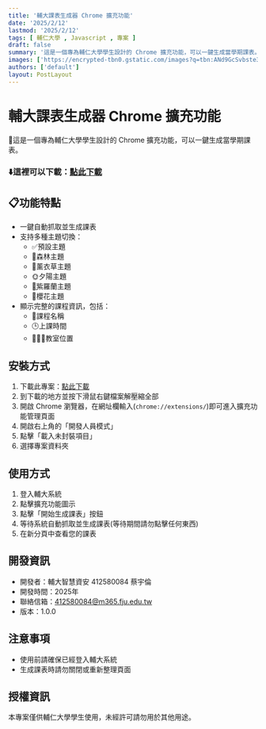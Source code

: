 ```yaml
---
title: '輔大課表生成器 Chrome 擴充功能'
date: '2025/2/12'
lastmod: '2025/2/12'
tags: [ 輔仁大學 , Javascript , 專案 ]
draft: false
summary: '這是一個專為輔仁大學學生設計的 Chrome 擴充功能，可以一鍵生成當學期課表。'
images: ['https://encrypted-tbn0.gstatic.com/images?q=tbn:ANd9GcSvbste35XkSBjJnM0cAZ3Fg7J7sM74eVGYDA&s']
authors: ['default']
layout: PostLayout
---
```

# 輔大課表生成器 Chrome 擴充功能


📢這是一個專為輔仁大學學生設計的 Chrome 擴充功能，可以一鍵生成當學期課表。

### ⬇️這裡可以下載：[點此下載](https://drive.google.com/uc?export=download&id=1vLFWfrXcc32L-A6ocLt9d62Rx7tGoKDq)

> 
## 📋功能特點

- 一鍵自動抓取並生成課表
- 支持多種主題切換：
  - ✅預設主題
  - 🌲森林主題
  - 🌺薰衣草主題
  - 🌞夕陽主題
  - 🌷͙֒紫羅蘭主題
  - 💮櫻花主題
- 顯示完整的課程資訊，包括：
  - 📝課程名稱
  - 🕒上課時間
  - 👨🏻‍🏫教室位置


## 安裝方式

1. 下載此專案：[點此下載](https://drive.google.com/uc?export=download&id=1vLFWfrXcc32L-A6ocLt9d62Rx7tGoKDq
)
2. 到下載的地方並按下滑鼠右鍵檔案解壓縮全部
2. 開啟 Chrome 瀏覽器，在網址欄輸入(`chrome://extensions/`)即可進入擴充功能管理頁面
3. 開啟右上角的「開發人員模式」
4. 點擊「載入未封裝項目」
5. 選擇專案資料夾

## 使用方式

1. 登入輔大系統
2. 點擊擴充功能圖示
3. 點擊「開始生成課表」按鈕
4. 等待系統自動抓取並生成課表(等待期間請勿點擊任何東西)
5. 在新分頁中查看您的課表

## 開發資訊

- 開發者：輔大智慧資安 412580084 蔡宇倫
- 開發時間：2025年
- 聯絡信箱：412580084@m365.fju.edu.tw
- 版本：1.0.0

## 注意事項

- 使用前請確保已經登入輔大系統
- 生成課表時請勿關閉或重新整理頁面

## 授權資訊

本專案僅供輔仁大學學生使用，未經許可請勿用於其他用途。